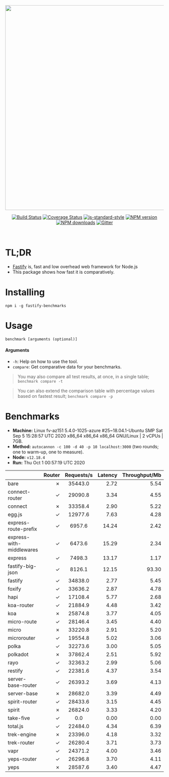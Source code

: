 <div align="center">
<img src="https://github.com/fastify/graphics/raw/master/full-logo.png" width="650" height="auto"/>
</div>

<div align="center">

[![Build Status](https://travis-ci.org/fastify/fastify.svg?branch=master)](https://travis-ci.org/fastify/fastify)
[![Coverage Status](https://coveralls.io/repos/github/fastify/fastify/badge.svg?branch=master)](https://coveralls.io/github/fastify/fastify?branch=master)
[![js-standard-style](https://img.shields.io/badge/code%20style-standard-brightgreen.svg?style=flat)](http://standardjs.com/)
[![NPM version](https://img.shields.io/npm/v/fastify.svg?style=flat)](https://www.npmjs.com/package/fastify)
[![NPM downloads](https://img.shields.io/npm/dm/fastify.svg?style=flat)](https://www.npmjs.com/package/fastify) [![Gitter](https://badges.gitter.im/gitterHQ/gitter.svg)](https://gitter.im/fastify)
</div>
<br />

# TL;DR

* [Fastify](https://github.com/fastify/fastify) is, fast and low overhead web framework for Node.js
* This package shows how fast it is comparatively.

# Installing

```
npm i -g fastify-benchmarks
```

# Usage

```
benchmark [arguments (optional)]
```

#### Arguments

* `-h`: Help on how to use the tool.
* `compare`: Get comparative data for your benchmarks.

> You may also compare all test results, at once, in a single table; `benchmark compare -t`

> You can also extend the comparison table with percentage values based on fastest result; `benchmark compare -p`
# Benchmarks
* __Machine:__ Linux fv-az151 5.4.0-1025-azure #25~18.04.1-Ubuntu SMP Sat Sep 5 15:28:57 UTC 2020 x86_64 x86_64 x86_64 GNU/Linux | 2 vCPUs | 7GB.
* __Method:__ `autocannon -c 100 -d 40 -p 10 localhost:3000` (two rounds; one to warm-up, one to measure).
* __Node:__ `v12.18.4`
* __Run:__ Thu Oct  1 00:57:19 UTC 2020

|                          | Router | Requests/s | Latency | Throughput/Mb |
| :--                      | --:    | :-:        | --:     | --:           |
| bare                     | ✗      | 35443.0    | 2.72    | 5.54          |
| connect-router           | ✓      | 29090.8    | 3.34    | 4.55          |
| connect                  | ✗      | 33358.4    | 2.90    | 5.22          |
| egg.js                   | ✓      | 12977.6    | 7.63    | 4.28          |
| express-route-prefix     | ✓      | 6957.6     | 14.24   | 2.42          |
| express-with-middlewares | ✓      | 6473.6     | 15.29   | 2.34          |
| express                  | ✓      | 7498.3     | 13.17   | 1.17          |
| fastify-big-json         | ✓      | 8126.1     | 12.15   | 93.30         |
| fastify                  | ✓      | 34838.0    | 2.77    | 5.45          |
| foxify                   | ✓      | 33636.2    | 2.87    | 4.78          |
| hapi                     | ✓      | 17108.4    | 5.77    | 2.68          |
| koa-router               | ✓      | 21884.9    | 4.48    | 3.42          |
| koa                      | ✗      | 25874.8    | 3.77    | 4.05          |
| micro-route              | ✓      | 28146.4    | 3.45    | 4.40          |
| micro                    | ✗      | 33220.8    | 2.91    | 5.20          |
| microrouter              | ✓      | 19554.8    | 5.02    | 3.06          |
| polka                    | ✓      | 32273.6    | 3.00    | 5.05          |
| polkadot                 | ✗      | 37862.4    | 2.51    | 5.92          |
| rayo                     | ✓      | 32363.2    | 2.99    | 5.06          |
| restify                  | ✓      | 22381.6    | 4.37    | 3.54          |
| server-base-router       | ✓      | 26393.2    | 3.69    | 4.13          |
| server-base              | ✗      | 28682.0    | 3.39    | 4.49          |
| spirit-router            | ✓      | 28433.6    | 3.15    | 4.45          |
| spirit                   | ✗      | 26824.0    | 3.33    | 4.20          |
| take-five                | ✓      | 0.0        | 0.00    | 0.00          |
| total.js                 | ✓      | 22484.0    | 4.34    | 6.39          |
| trek-engine              | ✗      | 23396.0    | 4.18    | 3.32          |
| trek-router              | ✓      | 26280.4    | 3.71    | 3.73          |
| vapr                     | ✓      | 24371.2    | 4.00    | 3.46          |
| yeps-router              | ✓      | 26296.8    | 3.70    | 4.11          |
| yeps                     | ✗      | 28587.6    | 3.40    | 4.47          |
